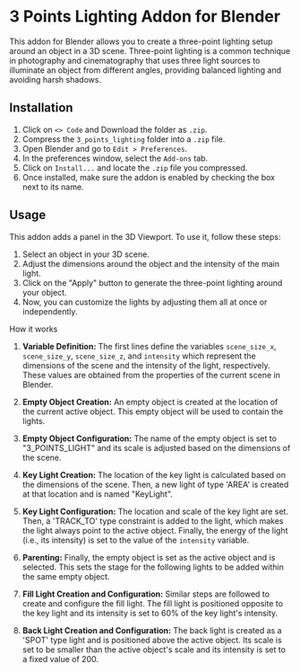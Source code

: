# 3 Points Lighting Addon for Blender

This addon for Blender allows you to create a three-point lighting setup around an object in a 3D scene. Three-point lighting is a common technique in photography and cinematography that uses three light sources to illuminate an object from different angles, providing balanced lighting and avoiding harsh shadows.

## Installation

1. Click on `<> Code` and Download the folder as `.zip`.
2. Compress the `3_points_lighting` folder into a `.zip` file.
3. Open Blender and go to `Edit > Preferences`.
4. In the preferences window, select the `Add-ons` tab.
5. Click on `Install...` and locate the `.zip` file you compressed.
6. Once installed, make sure the addon is enabled by checking the box next to its name.

## Usage

This addon adds a panel in the 3D Viewport. To use it, follow these steps:

1. Select an object in your 3D scene.
2. Adjust the dimensions around the object and the intensity of the main light.
3. Click on the "Apply" button to generate the three-point lighting around your object.
4. Now, you can customize the lights by adjusting them all at once or independently.

How it works

1. **Variable Definition:** The first lines define the variables `scene_size_x`, `scene_size_y`, `scene_size_z`, and `intensity` which represent the dimensions of the scene and the intensity of the light, respectively. These values are obtained from the properties of the current scene in Blender.

2. **Empty Object Creation:** An empty object is created at the location of the current active object. This empty object will be used to contain the lights.

3. **Empty Object Configuration:** The name of the empty object is set to "3_POINTS_LIGHT" and its scale is adjusted based on the dimensions of the scene.

4. **Key Light Creation:** The location of the key light is calculated based on the dimensions of the scene. Then, a new light of type 'AREA' is created at that location and is named "KeyLight".

5. **Key Light Configuration:** The location and scale of the key light are set. Then, a 'TRACK_TO' type constraint is added to the light, which makes the light always point to the active object. Finally, the energy of the light (i.e., its intensity) is set to the value of the `intensity` variable.

6. **Parenting:** Finally, the empty object is set as the active object and is selected. This sets the stage for the following lights to be added within the same empty object.

7. **Fill Light Creation and Configuration:** Similar steps are followed to create and configure the fill light. The fill light is positioned opposite to the key light and its intensity is set to 60% of the key light's intensity.

8. **Back Light Creation and Configuration:** The back light is created as a 'SPOT' type light and is positioned above the active object. Its scale is set to be smaller than the active object's scale and its intensity is set to a fixed value of 200.
